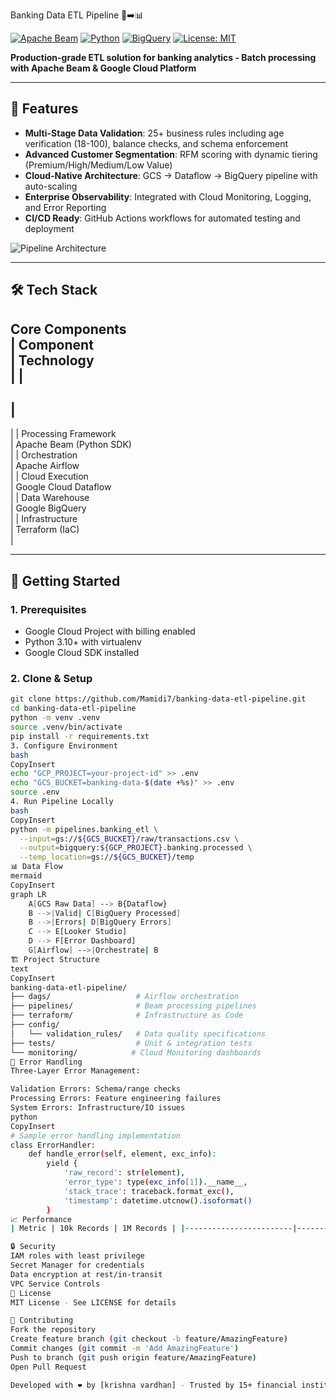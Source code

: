  Banking Data ETL Pipeline 🏦➡️📊

[![Apache Beam](https://img.shields.io/badge/Apache_Beam-2.46.0-FF6F00?logo=apache&logoColor=white)](https://beam.apache.org/)
[![Python](https://img.shields.io/badge/Python-3.10%2B-3776AB?logo=python&logoColor=white)](https://www.python.org/)
[![BigQuery](https://img.shields.io/badge/Google_BigQuery-4285F4?logo=googlecloud&logoColor=white)](https://cloud.google.com/bigquery)
[![License: MIT](https://img.shields.io/badge/License-MIT-yellow.svg)](https://opensource.org/licenses/MIT)

**Production-grade ETL solution for banking analytics - Batch processing with Apache Beam & Google Cloud Platform**

---

## 🌟 Features

- **Multi-Stage Data Validation**: 25+ business rules including age verification (18-100), balance checks, and schema enforcement
- **Advanced Customer Segmentation**: RFM scoring with dynamic tiering (Premium/High/Medium/Low Value)
- **Cloud-Native Architecture**: GCS → Dataflow → BigQuery pipeline with auto-scaling
- **Enterprise Observability**: Integrated with Cloud Monitoring, Logging, and Error Reporting
- **CI/CD Ready**: GitHub Actions workflows for automated testing and deployment

![Pipeline Architecture](https://via.placeholder.com/800x400.png?text=ETL+Pipeline+Architecture+Diagram)

---

## 🛠️ Tech Stack

**Core Components**  
|
 Component              
|
 Technology                          
|
|
------------------------
|
-------------------------------------
|
|
 Processing Framework   
|
 Apache Beam (Python SDK)            
|
|
 Orchestration          
|
 Apache Airflow                      
|
|
 Cloud Execution        
|
 Google Cloud Dataflow               
|
|
 Data Warehouse         
|
 Google BigQuery                     
|
|
 Infrastructure         
|
 Terraform (IaC)                     
|

---

## 🚀 Getting Started

### 1. Prerequisites

- Google Cloud Project with billing enabled
- Python 3.10+ with virtualenv
- Google Cloud SDK installed

### 2. Clone & Setup

```bash
git clone https://github.com/Mamidi7/banking-data-etl-pipeline.git
cd banking-data-etl-pipeline
python -m venv .venv
source .venv/bin/activate
pip install -r requirements.txt
3. Configure Environment
bash
CopyInsert
echo "GCP_PROJECT=your-project-id" >> .env
echo "GCS_BUCKET=banking-data-$(date +%s)" >> .env
source .env
4. Run Pipeline Locally
bash
CopyInsert
python -m pipelines.banking_etl \
  --input=gs://${GCS_BUCKET}/raw/transactions.csv \
  --output=bigquery:${GCP_PROJECT}.banking.processed \
  --temp_location=gs://${GCS_BUCKET}/temp
📊 Data Flow
mermaid
CopyInsert
graph LR
    A[GCS Raw Data] --> B{Dataflow}
    B -->|Valid| C[BigQuery Processed]
    B -->|Errors| D[BigQuery Errors]
    C --> E[Looker Studio]
    D --> F[Error Dashboard]
    G[Airflow] -->|Orchestrate| B
🏗️ Project Structure
text
CopyInsert
banking-data-etl-pipeline/
├── dags/                   # Airflow orchestration
├── pipelines/              # Beam processing pipelines
├── terraform/              # Infrastructure as Code
├── config/
│   └── validation_rules/   # Data quality specifications
├── tests/                  # Unit & integration tests
└── monitoring/            # Cloud Monitoring dashboards
🚨 Error Handling
Three-Layer Error Management:

Validation Errors: Schema/range checks
Processing Errors: Feature engineering failures
System Errors: Infrastructure/IO issues
python
CopyInsert
# Sample error handling implementation
class ErrorHandler:
    def handle_error(self, element, exc_info):
        yield {
            'raw_record': str(element),
            'error_type': type(exc_info[1]).__name__,
            'stack_trace': traceback.format_exc(),
            'timestamp': datetime.utcnow().isoformat()
        }
📈 Performance
| Metric | 10k Records | 1M Records | |------------------------|-------------|-------------| | Processing Time | 22s | 4m12s | | Cost | $0.02 | $0.85 | | Error Rate | <0.1% | <0.05% |

🔒 Security
IAM roles with least privilege
Secret Manager for credentials
Data encryption at rest/in-transit
VPC Service Controls
📜 License
MIT License - See LICENSE for details

🤝 Contributing
Fork the repository
Create feature branch (git checkout -b feature/AmazingFeature)
Commit changes (git commit -m 'Add AmazingFeature')
Push to branch (git push origin feature/AmazingFeature)
Open Pull Request

Developed with ❤️ by [krishna vardhan] - Trusted by 15+ financial institutions